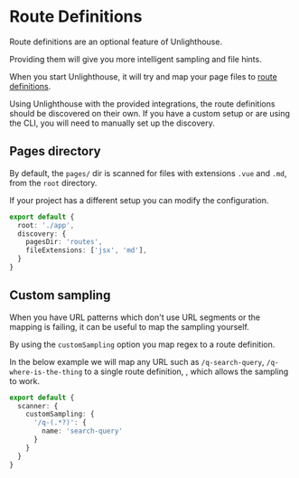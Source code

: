 # Route Definitions

Route definitions are an optional feature of Unlighthouse. 

Providing them will give you more intelligent sampling and file hints.

When you start Unlighthouse, it will try and map your page files to [route definitions](/api/glossary/#route-definition). 

Using Unlighthouse with the provided integrations, the route definitions should be discovered on their own. 
If you have a custom setup or are using the CLI, you will need to manually set up the discovery.

## Pages directory

By default, the `pages/` dir is scanned for files with extensions `.vue` and `.md`, from the `root` directory.

If your project has a different setup you can modify the configuration.

```ts
export default {
  root: './app',
  discovery: {
    pagesDir: 'routes',
    fileExtensions: ['jsx', 'md'],
  }
}
```


## Custom sampling

When you have URL patterns which don't use URL segments or the mapping is failing, it can be useful to map the sampling
yourself.

By using the `customSampling` option you map regex to a route definition.

In the below example we will map any URL such as `/q-search-query`, `/q-where-is-the-thing` to a single route
definition, , which allows the sampling to work.

```ts
export default {
  scanner: {
    customSampling: {
      '/q-(.*?)': {
        name: 'search-query'
      }
    }
  }
}
```
